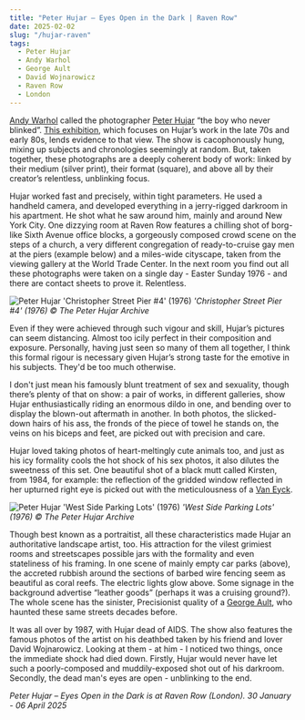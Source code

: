```yaml
---
title: "Peter Hujar – Eyes Open in the Dark | Raven Row"
date: 2025-02-02
slug: "/hujar-raven"
tags:
  - Peter Hujar
  - Andy Warhol
  - George Ault
  - David Wojnarowicz
  - Raven Row
  - London
---
```


[Andy Warhol](https://artangled.com/tags/andy-warhol/) called the photographer [Peter Hujar](https://artangled.com/tags/peter-hujar/) “the boy who never blinked”. [This exhibition](https://ravenrow.org/exhibitions/peter-hujar-eyes-open-in-the-dark), which focuses on Hujar’s work in the late 70s and early 80s, lends evidence to that view. The show is cacophonously hung, mixing up subjects and chronologies seemingly at random. But, taken together, these photographs are a deeply coherent body of work: linked by their medium (silver print), their format (square), and above all by their creator’s relentless, unblinking focus.

Hujar worked fast and precisely, within tight parameters. He used a handheld camera, and developed everything in a jerry-rigged darkroom in his apartment. He shot what he saw around him, mainly and around New York City. One dizzying room at Raven Row features a chilling shot of borg-like Sixth Avenue office blocks, a gorgeously composed crowd scene on the steps of a church, a very different congregation of ready-to-cruise gay men at the piers (example below) and a miles-wide cityscape, taken from the viewing gallery at the World Trade Center. In the next room you find out all these photographs were taken on a single day - Easter Sunday 1976 - and there are contact sheets to prove it. Relentless.

![Peter Hujar 'Christopher Street Pier #4' (1976)](/hujar-raven-1.jpg)
_'Christopher Street Pier #4' (1976) © The Peter Hujar Archive_

Even if they were achieved through such vigour and skill, Hujar’s pictures can seem distancing. Almost too icily perfect in their composition and exposure. Personally, having just seen so many of them all together, I think this formal rigour is necessary given Hujar’s strong taste for the emotive in his subjects. They'd be too much otherwise.

I don't just mean his famously blunt treatment of sex and sexuality, though there’s plenty of that on show: a pair of works, in different galleries, show Hujar enthusiastically riding an enormous dildo in one, and bending over to display the blown-out aftermath in another. In both photos, the slicked-down hairs of his ass, the fronds of the piece of towel he stands on, the veins on his biceps and feet, are picked out with precision and care.

Hujar loved taking photos of heart-meltingly cute animals too, and just as his icy formality cools the hot shock of his sex photos, it also dilutes the sweetness of this set. One beautiful shot of a black mutt called Kirsten, from 1984, for example: the reflection of the gridded window reflected in her upturned right eye is picked out with the meticulousness of a [Van Eyck](https://artangled.com/tags/jan-van-eyck/).

![Peter Hujar 'West Side Parking Lots' (1976)](/hujar-raven-2.jpg)
_'West Side Parking Lots' (1976) © The Peter Hujar Archive_

Though best known as a portraitist, all these characteristics made Hujar an authoritative landscape artist, too. His attraction for the vilest grimiest rooms and streetscapes possible jars with the formality and even stateliness of his framing. In one scene of mainly empty car parks (above), the accreted rubbish around the sections of barbed wire fencing seem as beautiful as coral reefs. The electric lights glow above. Some signage in the background advertise “leather goods” (perhaps it was a cruising ground?). The whole scene has the sinister, Precisionist quality of a [George Ault](https://artangled.com/tags/george-ault/), who haunted these same streets decades before.

It was all over by 1987, with Hujar dead of AIDS. The show also features the famous photos of the artist on his deathbed taken by his friend and lover David Wojnarowicz. Looking at them - at him - I noticed two things, once the immediate shock had died down. Firstly, Hujar would never have let such a poorly-composed and muddily-exposed shot out of his darkroom. Secondly, the dead man's eyes are open - unblinking to the end.

_Peter Hujar – Eyes Open in the Dark is at Raven Row (London). 30 January - 06 April 2025_
